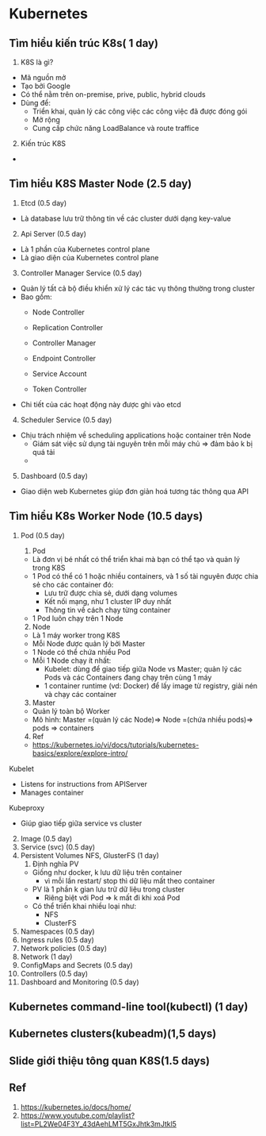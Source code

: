 # Kubernetes
## Tìm hiểu kiến trúc K8s( 1 day)
1. K8S là gì?
- Mã nguồn mở
- Tạo bởi Google
- Có thể nằm trên on-premise, prive, public, hybrid clouds
- Dùng để:
	- Triển khai, quản lý các công việc các công việc đã được đóng gói
	- Mở rộng
	- Cung cấp chức năng LoadBalance và route traffice

2. Kiến trúc K8S
-
## Tìm hiểu K8S Master Node (2.5 day)
1. Etcd (0.5 day)
- Là database lưu trữ thông tin về các cluster dưới dạng key-value
2. Api Server (0.5 day)
- Là 1 phần của Kubernetes control plane
- Là giao diện của Kubernetes control plane
3. Controller Manager Service (0.5 day)
- Quản lý tất cả bộ điều khiển xử lý các tác vụ thông thường trong cluster
- Bao gồm:
	- Node Controller
	- Replication Controller
	
	- Controller Manager 
	- Endpoint Controller
	- Service Account
	- Token Controller
- Chi tiết của các hoạt động này được ghi vào etcd
4. Scheduler Service (0.5 day)
- Chịu trách nhiệm về scheduling applications hoặc container trên Node
	- Giám sát việc sử dụng tài nguyên trên mỗi máy chủ => đảm bảo k bị quá tải
	- 
5. Dashboard (0.5 day)
- Giao diện web Kubernetes giúp đơn giản hoá tương tác thông qua API
## Tìm hiểu K8s Worker Node (10.5 days)
1. Pod (0.5 day)
	1. Pod
	- Là đơn vị bé nhất có thể triển khai mà bạn có thể tạo và quản lý trong K8S
	- 1 Pod có thể có 1 hoặc nhiều containers, và 1 số tài nguyên được chia sẻ cho các container đó:
		- Lưu trữ được chia sẻ, dưới dạng volumes
		- Kết nối mạng, như 1 cluster IP duy nhất
		- Thông tin về cách chạy từng container
	- 1 Pod luôn chạy trên 1 Node

	2. Node
	- Là 1 máy worker trong K8S
	- Mỗi Node được quản lý bởi Master
	- 1 Node có thể chứa nhiều Pod
	- Mỗi 1 Node chạy ít nhất:
		- Kubelet: dùng để giao tiếp giữa Node vs Master; quản lý các Pods và các Containers đang chạy trên cùng 1 máy
		- 1 container runtime (vd: Docker) để lấy image từ registry, giải nén và chạy các container

	3. Master
	- Quản lý toàn bộ Worker
	- Mô hình: Master =(quản lý các Node)=> Node =(chứa nhiều pods)=> pods => containers

	4. Ref
	- https://kubernetes.io/vi/docs/tutorials/kubernetes-basics/explore/explore-intro/

Kubelet
- Listens for instructions from APIServer
- Manages container

Kubeproxy
- Giúp giao tiếp giữa service vs cluster

2. Image (0.5 day)
3. Service (svc) (0.5 day)
4. Persistent Volumes NFS, GlusterFS (1 day)
	1. Định nghĩa PV
	- Giống như docker, k lưu dữ liệu trên container
		- vì mỗi lần restart/ stop thì dữ liệu mất theo container
	- PV là 1 phần k gian lưu trữ dữ liệu trong cluster
		- Riêng biệt với Pod => k mất đi khi xoá Pod
	- Có thể triển khai nhiều loại như:
		- NFS
		- ClusterFS
5. Namespaces (0.5 day)
6. Ingress rules (0.5 day)
7. Network policies (0.5 day)
8. Network (1 day)
9. ConfigMaps and Secrets (0.5 day)
10. Controllers (0.5 day)
11. Dashboard and Monitoring (0.5 day)
## Kubernetes command-line tool(kubectl) (1 day)
## Kubernetes clusters(kubeadm)(1,5 days)
## Slide giới thiệu tông quan K8S(1.5 days)

## Ref
1. https://kubernetes.io/docs/home/
2. https://www.youtube.com/playlist?list=PL2We04F3Y_43dAehLMT5GxJhtk3mJtkl5